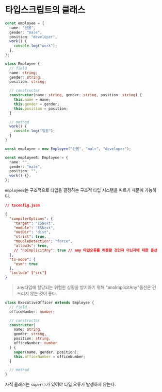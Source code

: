 # 타입스크립트의 클래스

```typescript
const employee = {
  name: "신봄",
  gender: "male",
  position: "developer",
  work() {
    console.log("work");
  },
};

class Employee {
  // field
  name: string;
  gender: string;
  position: string;

  // constructor
  constructor(name: string, gender: string, position: string) {
    this.name = name;
    this.gender = gender;
    this.position = position;
  }

  // method
  work() {
    console.log("일함");
  }
}

const employee = new Employee("신봄", "male", "developer");

const employeeB: Employee = {
  name: "",
  gender: "male",
  position: "",
  work() {},
};
```

`employeeB`는 구조적으로 타입을 결정하는 구조적 타입 시스템을 따르기 때문에 가능하다.

```json
// tsconfig.json

{
  "compilerOptions": {
    "target": "ESNext",
    "module": "ESNext",
    "outDir": "dist",
    "strict": true,
    "moudleDetection": "force",
    "allowJs": true,
    // "noImplicitAny": true // any 타입오류를 허용할 것인지 아닌지에 대한 옵션
  },
  "ts-node": {
    "esm": true
  },
  "include" ["src"]
}
```

> any타입에 할당되는 위험한 상황을 방지하기 위해 "anoImplicitAny"옵션은 건드리지 않는 것이 좋다.

```typescript
class ExecutiveOfficer extends Employee {
  // field
  officeNumber: number;

  // constructor
  constructor(
    name: string,
    gender: string,
    position: string,
    officeNumber: number
  ) {
    super(name, gender, position);
    this.officeNumber = officeNumber;
  }

  // method
}
```

자식 클래스는 `super()`가 있어야 타입 오류가 발생하지 않는다.
